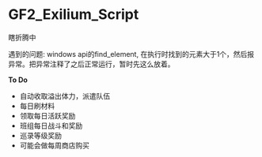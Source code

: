 # GF2_Exilium_Script
瞎折腾中

遇到的问题: windows api的find_element, 在执行时找到的元素大于1个，然后报异常。把异常注释了之后正常运行，暂时先这么放着。

 **To Do**

- 自动收取溢出体力，派遣队伍
- 每日刷材料
- 领取每日活跃奖励
- 班组每日战斗和奖励
- 巡录等级奖励
- 可能会做每周商店购买